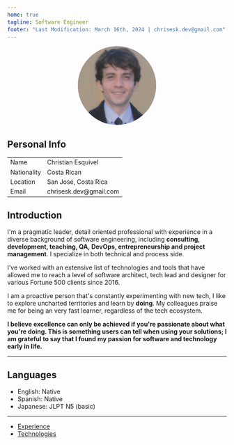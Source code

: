 ```yaml
---
home: true
tagline: Software Engineer
footer: "Last Modification: March 16th, 2024 | chrisesk.dev@gmail.com"
---
```


<p align="center">
  <img style="border-radius:50%" width="180" src="/me.png" alt="">
</p>

## Personal Info

<table>
  <tr>
    <td>Name</td>
    <td>Christian Esquivel</td>
  </tr>
  <tr>
    <td>Nationality</td>
    <td>Costa Rican</td>
  </tr>
  <tr>
    <td>Location</td>
    <td>San José, Costa Rica</td>
  </tr>
  <tr>
    <td>Email</td>
    <td>chrisesk.dev@gmail.com</td>
  </tr>
</table>

## Introduction

I'm a pragmatic leader, detail oriented professional with experience in a diverse background of software engineering, including <strong>consulting, development, teaching, QA, DevOps, entrepreneurship and project management</strong>. I specialize in both technical and process side.

I’ve worked with an extensive list of technologies and tools that have allowed me to reach a level of software architect, tech lead and designer for various Fortune 500 clients since 2016.

I am a proactive person that's constantly experimenting with new tech, I like to explore uncharted territories and learn
by <strong>doing</strong>. My colleagues praise me for being an very fast learner, regardless of the tech ecosystem.

**I believe excellence can only be achieved if you're passionate about what you're doing. This is something users can
tell when using your solutions; I am grateful to say that I found my passion for software and technology early in
life.**

<hr>

## Languages

- English: Native
- Spanish: Native
- Japanese: JLPT N5 (basic)

<hr>

- <a href="/jobs.html">Experience</a>
- <a href="/tech.html">Technologies</a>
